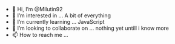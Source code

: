 - 👋 Hi, I’m @Milutin92
- 👀 I’m interested in ... A bit of everything
- 🌱 I’m currently learning ... JavaScript
- 💞️ I’m looking to collaborate on ... nothing yet untill i know more 
- 📫 How to reach me ... 

<!---
Milutin92/Milutin92 is a ✨ special ✨ repository because its `README.md` (this file) appears on your GitHub profile.
You can click the Preview link to take a look at your changes.
--->
